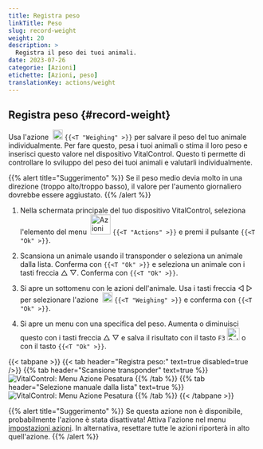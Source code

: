 ```yaml
---
title: Registra peso
linkTitle: Peso
slug: record-weight
weight: 20
description: >
  Registra il peso dei tuoi animali.
date: 2023-07-26
categorie: [Azioni]
etichette: [Azioni, peso]
translationKey: actions/weight
---
```


## Registra peso {#record-weight}
Usa l'azione &nbsp;<img src="/icons/actions/weight.svg" width="20" align="bottom" alt="Pesatura" /> `{{<T "Weighing" >}}` per salvare il peso del tuo animale individualmente. Per fare questo, pesa i tuoi animali o stima il loro peso e inserisci questo valore nel dispositivo VitalControl. Questo ti permette di controllare lo sviluppo del peso dei tuoi animali e valutarli individualmente.

{{% alert title="Suggerimento" %}}
Se il peso medio devia molto in una direzione (troppo alto/troppo basso), il valore per l'aumento giornaliero dovrebbe essere aggiustato.
{{% /alert %}}

1. Nella schermata principale del tuo dispositivo VitalControl, seleziona l'elemento del menu &nbsp;<img src="/icons/actions.svg" width="40" align="bottom" alt="Azioni" /> `{{<T "Actions" >}}` e premi il pulsante `{{<T "Ok" >}}`.

2. Scansiona un animale usando il transponder o seleziona un animale dalla lista. Conferma con `{{<T "Ok" >}}` e seleziona un animale con i tasti freccia △ ▽. Conferma con `{{<T "Ok" >}}`.

3. Si apre un sottomenu con le azioni dell'animale. Usa i tasti freccia ◁ ▷ per selezionare l'azione &nbsp;<img src="/icons/actions/weight.svg" width="20" align="bottom" alt="Pesatura" /> `{{<T "Weighing" >}}` e conferma con `{{<T "Ok" >}}`.

4. Si apre un menu con una specifica del peso. Aumenta o diminuisci questo con i tasti freccia △ ▽ e salva il risultato con il tasto `F3` <img src="/icons/footer/save.svg" width="25" align="bottom" alt="Salva" /> o con il tasto `{{<T "Ok" >}}`.

{{< tabpane >}}
{{< tab header="Registra peso:" text=true disabled=true />}}
{{% tab header="Scansione transponder" text=true %}}
  ![VitalControl: Menu Azione Pesatura](../images/weighing-scan.png "Pesatura")
{{% /tab %}}
{{% tab header="Selezione manuale dalla lista" text=true %}}
  ![VitalControl: Menu Azione Pesatura](../images/weighing.png "Pesatura")
{{% /tab %}}
{{< /tabpane >}}

{{% alert title="Suggerimento" %}}
Se questa azione non è disponibile, probabilmente l'azione è stata disattivata! Attiva l'azione nel menu [impostazioni azioni](../settings/). In alternativa, resettare tutte le azioni riporterà in alto quell'azione.
{{% /alert %}}


